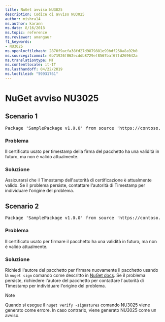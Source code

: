 ```yaml
---
title: NuGet avviso NU3025
description: Codice di avviso NU3025
author: mishra14
ms.author: karann
ms.date: 8/16/2018
ms.topic: reference
ms.reviewer: anangaur
f1_keywords:
- NU3025
ms.openlocfilehash: 2870f9acfa38fd27d9879881e99bdf268a8a92b0
ms.sourcegitcommit: 6b71926f062ecddb8729ef8567baf67fd269642a
ms.translationtype: MT
ms.contentlocale: it-IT
ms.lasthandoff: 04/22/2019
ms.locfileid: "59931761"
---
```

# <a name="nuget-warning-nu3025"></a>NuGet avviso NU3025

## <a name="scenario-1"></a>Scenario 1

<pre>Package 'SamplePackage v1.0.0' from source 'https://contoso.com/index.json': The timestamp signing certificate is not yet valid.</pre>

### <a name="issue"></a>Problema

Il certificato usato per timestamp della firma del pacchetto ha una validità in futuro, ma non è valido attualmente.


### <a name="solution"></a>Soluzione

Assicurarsi che il Timestamp dell'autorità di certificazione è attualmente valido. Se il problema persiste, contattare l'autorità di Timestamp per individuare l'origine del problema.



## <a name="scenario-2"></a>Scenario 2

<pre>Package 'SamplePackage v1.0.0' from source 'https://contoso.com/index.json': The primary signature's timestamp signing certificate is not yet valid.</pre>

### <a name="issue"></a>Problema

Il certificato usato per firmare il pacchetto ha una validità in futuro, ma non è valido attualmente.


### <a name="solution"></a>Soluzione

Richiedi l'autore del pacchetto per firmare nuovamente il pacchetto usando la `nuget sign` comando come descritto in [NuGet docs](https://docs.microsoft.com/en-us/nuget/create-packages/sign-a-package). Se il problema persiste, richiedere l'autore del pacchetto per contattare l'autorità di Timestamp per individuare l'origine del problema.


> [!Note]
> Quando si esegue il `nuget verify -signatures` comando NU3025 viene generato come errore. In caso contrario, viene generato NU3025 come un avviso.
